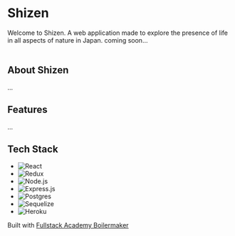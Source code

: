 # Shizen

Welcome to Shizen. A web application made to explore the presence of life in all aspects of nature in Japan.
coming soon...
<br />
<br />

## About Shizen
...
## Features
...
## Tech Stack

- ![React](https://img.shields.io/badge/-React-05122A?style=plastic&color=1ea9f5&logo=react)
- ![Redux](https://img.shields.io/badge/-Redux-05122A?style=plastic&color=a084f7&logo=redux&logoColor=6131AE)
- ![Node.js](https://img.shields.io/badge/-Node.js-05122A?style=plastic&color=093103&logo=node.js)
- ![Express.js](https://img.shields.io/badge/-Express-05122A?style=plastic&color=252c2f&logo=express)
- ![Postgres](https://img.shields.io/badge/-Postgres-05122A?style=plastic&color=032147&logo=postgresQL)
- ![Sequelize](https://img.shields.io/badge/-Sequelize-05122A?style=plastic&color=0f5182&logo=sequelize)
- ![Heroku](https://img.shields.io/badge/Heroku-430098?style=plastic&logo=heroku&logoColor=white)

Built with <a href="https://github.com/FullstackAcademy/boilermaker" target="_blank" >Fullstack Academy Boilermaker</a>



